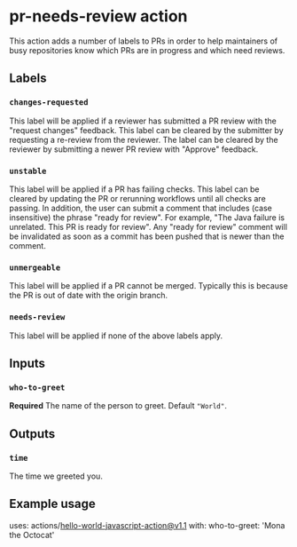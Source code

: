 # pr-needs-review action

This action adds a number of labels to PRs in order to help maintainers of busy repositories know which PRs are in progress and which need reviews.

## Labels

### `changes-requested`

This label will be applied if a reviewer has submitted a PR review with the "request changes" feedback. This label can be cleared by the submitter by requesting a re-review from the reviewer. The label can be cleared by the reviewer by submitting a newer PR review with "Approve" feedback.

### `unstable`

This label will be applied if a PR has failing checks. This label can be cleared by updating the PR or rerunning workflows until all checks are passing. In addition, the user can submit a comment that includes (case insensitive) the phrase "ready for review". For example, "The Java failure is unrelated. This PR is ready for review". Any "ready for review" comment will be invalidated as soon as a commit has been pushed that is newer than the comment.

### `unmergeable`

This label will be applied if a PR cannot be merged. Typically this is because the PR is out of date with the origin branch.

### `needs-review`

This label will be applied if none of the above labels apply.

## Inputs

### `who-to-greet`

**Required** The name of the person to greet. Default `"World"`.

## Outputs

### `time`

The time we greeted you.

## Example usage

uses: actions/hello-world-javascript-action@v1.1
with:
who-to-greet: 'Mona the Octocat'
